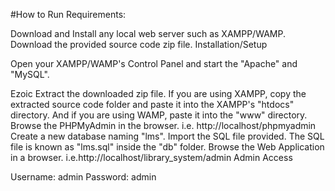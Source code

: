 #How to Run
Requirements:

Download and Install any local web server such as XAMPP/WAMP.
Download the provided source code zip file.
Installation/Setup

Open your XAMPP/WAMP's Control Panel and start the "Apache" and "MySQL".

Ezoic
Extract the downloaded zip file.
If you are using XAMPP, copy the extracted source code folder and paste it into the XAMPP's "htdocs" directory. And if you are using WAMP, paste it into the "www" directory.
Browse the PHPMyAdmin in the browser. i.e. http://localhost/phpmyadmin
Create a new database naming "lms".
Import the SQL file provided. The SQL file is known as "lms.sql" inside the "db" folder.
Browse the Web Application in a browser. i.e.http://localhost/library_system/admin
Admin Access

Username: admin
Password: admin
